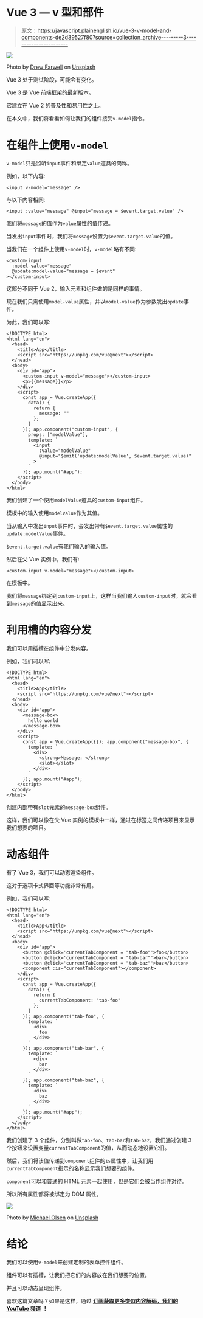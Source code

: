 # Vue 3 — v 型和部件

> 原文：<https://javascript.plainenglish.io/vue-3-v-model-and-components-de2d39527f80?source=collection_archive---------3----------------------->

![](img/98a1e7db7b1c2e4b6cabc6fc225e6e1e.png)

Photo by [Drew Farwell](https://unsplash.com/@outdoor_junkiez?utm_source=medium&utm_medium=referral) on [Unsplash](https://unsplash.com?utm_source=medium&utm_medium=referral)

Vue 3 处于测试阶段，可能会有变化。

Vue 3 是 Vue 前端框架的最新版本。

它建立在 Vue 2 的普及性和易用性之上。

在本文中，我们将看看如何让我们的组件接受`v-model`指令。

# 在组件上使用`v-model`

`v-model`只是监听`input`事件和绑定`value`道具的简称。

例如，以下内容:

```
<input v-model="message" />
```

与以下内容相同:

```
<input :value="message" @input="message = $event.target.value" />
```

我们将`message`的值作为`value`属性的值传递。

当发出`input`事件时，我们将`message`设置为`$event.target.value`的值。

当我们在一个组件上使用`v-model`时，`v-model`略有不同:

```
<custom-input
  :model-value="message"
  @update:model-value="message = $event"
></custom-input>
```

这部分不同于 Vue 2，输入元素和组件做的是同样的事情。

现在我们只需使用`model-value`属性，并以`model-value`作为参数发出`opdate`事件。

为此，我们可以写:

```
<!DOCTYPE html>
<html lang="en">
  <head>
    <title>App</title>
    <script src="https://unpkg.com/vue@next"></script>
  </head>
  <body>
    <div id="app">
      <custom-input v-model="message"></custom-input>
      <p>{{message}}</p>
    </div>
    <script>
      const app = Vue.createApp({
        data() {
          return {
            message: ""
          };
        }
      }); app.component("custom-input", {
        props: ["modelValue"],
        template: `
          <input
            :value="modelValue"
            @input="$emit('update:modelValue', $event.target.value)"
          >
        `
      }); app.mount("#app");
    </script>
  </body>
</html>
```

我们创建了一个使用`modelValue`道具的`custom-input`组件。

模板中的输入使用`modelValue`作为其值。

当从输入中发出`input`事件时，会发出带有`$event.target.value`属性的`update:modelValue`事件。

`$event.target.value`有我们输入的输入值。

然后在父 Vue 实例中，我们有:

```
<custom-input v-model="message"></custom-input>
```

在模板中。

我们将`message`绑定到`custom-input`上，这样当我们输入`custom-input`时，就会看到`message`的值显示出来。

# 利用槽的内容分发

我们可以用插槽在组件中分发内容。

例如，我们可以写:

```
<!DOCTYPE html>
<html lang="en">
  <head>
    <title>App</title>
    <script src="https://unpkg.com/vue@next"></script>
  </head>
  <body>
    <div id="app">
      <message-box>
        hello world
      </message-box>
    </div>
    <script>
      const app = Vue.createApp({}); app.component("message-box", {
        template: `
          <div>
            <strong>Message: </strong>
            <slot></slot>
          </div>
        `
      }); app.mount("#app");
    </script>
  </body>
</html>
```

创建内部带有`slot`元素的`message-box`组件。

这样，我们可以像在父 Vue 实例的模板中一样，通过在标签之间传递项目来显示我们想要的项目。

# 动态组件

有了 Vue 3，我们可以动态渲染组件。

这对于选项卡式界面等功能非常有用。

例如，我们可以写:

```
<!DOCTYPE html>
<html lang="en">
  <head>
    <title>App</title>
    <script src="https://unpkg.com/vue@next"></script>
  </head>
  <body>
    <div id="app">
      <button @click='currentTabComponent = "tab-foo"'>foo</button>
      <button @click='currentTabComponent = "tab-bar"'>bar</button>
      <button @click='currentTabComponent = "tab-baz"'>baz</button>
      <component :is="currentTabComponent"></component>
    </div>
    <script>
      const app = Vue.createApp({
        data() {
          return {
            currentTabComponent: "tab-foo"
          };
        }
      }); app.component("tab-foo", {
        template: `
          <div>
            foo
          </div>
        `
      }); app.component("tab-bar", {
        template: `
          <div>
            bar
          </div>
        `
      }); app.component("tab-baz", {
        template: `
          <div>
            baz
          </div>
        `
      }); app.mount("#app");
    </script>
  </body>
</html>
```

我们创建了 3 个组件，分别叫做`tab-foo`、`tab-bar`和`tab-baz`，我们通过创建 3 个按钮来设置变量`currentTabComponent`的值，从而动态地设置它们。

然后，我们将该值传递到`component`组件的`is`属性中，让我们用`currentTabComponent`指示的名称显示我们想要的组件。

`component`可以和普通的 HTML 元素一起使用，但是它们会被当作组件对待。

所以所有属性都将被绑定为 DOM 属性。

![](img/1eeaeaf216f216fa6491fef74744f68d.png)

Photo by [Michael Olsen](https://unsplash.com/@mganeolsen?utm_source=medium&utm_medium=referral) on [Unsplash](https://unsplash.com?utm_source=medium&utm_medium=referral)

# 结论

我们可以使用`v-model`来创建定制的表单控件组件。

组件可以有插槽，让我们把它们的内容放在我们想要的位置。

并且可以动态呈现组件。

喜欢这篇文章吗？如果是这样，通过 [**订阅获取更多类似内容解码，我们的 YouTube 频道**](https://www.youtube.com/channel/UCtipWUghju290NWcn8jhyAw) **！**